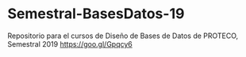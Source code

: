 # Semestral-BasesDatos-19
Repositorio para el cursos de Diseño de Bases de Datos de PROTECO, Semestral 2019
https://goo.gl/Gpqcy6
